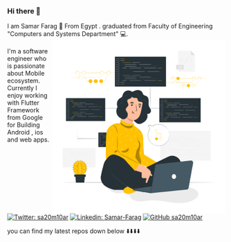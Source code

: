 ### Hi there 👋 
<div width="300" height="300">I am Samar Farag 👩 From Egypt . 
graduated from Faculty of Engineering "Computers and Systems Department"  💻.</div>
<img align='right' src="https://github.com/sa20m10ar/sa20m10ar/blob/master/Version%20control-pana.png" width="400">
<br>

<div width="300" height="300">I'm a software engineer who is passionate about Mobile ecosystem. Currently I enjoy working with Flutter Framework from Google for Building Android , ios and web apps.</div>
<br>

[![Twitter: sa20m10ar](https://img.shields.io/twitter/follow/sa20m10ar?style=social)](https://twitter.com/sa20m10ar)
[![Linkedin: Samar-Farag](https://img.shields.io/badge/-SamarFarag-blue?style=flat-square&logo=Linkedin&logoColor=white&link=https://www.linkedin.com/in/samar-farag/)](https://www.linkedin.com/in/samar-farag/)
[![GitHub sa20m10ar](https://img.shields.io/github/followers/sa20m10ar?label=follow&style=social)](https://github.com/sa20m10ar)



you can find my latest repos down below ⬇️⬇️⬇️⬇️


<!--
**sa20m10ar/sa20m10ar** is a ✨ _special_ ✨ repository because its `README.md` (this file) appears on your GitHub profile.

Here are some ideas to get you started:

- 🔭 I’m currently working on ...
- 🌱 I’m currently learning ...
- 👯 I’m looking to collaborate on ...
- 🤔 I’m looking for help with ...
- 💬 Ask me about ...
- 📫 How to reach me: ...
- 😄 Pronouns: ...
- ⚡ Fun fact: ...
-->
